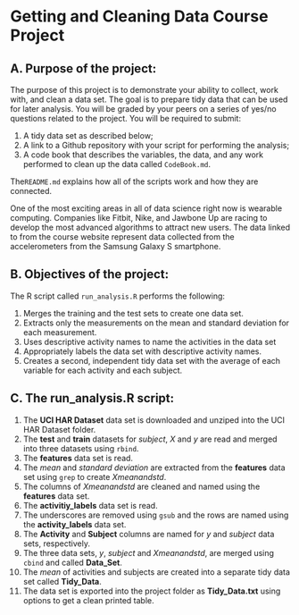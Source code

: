 Getting and Cleaning Data Course Project
========================================================

A. Purpose of the project:
-----------------------------

The purpose of this project is to demonstrate your ability to collect, work with, and clean a data set. The goal is to prepare tidy data that can be used for later analysis. You will be graded by your peers on a series of yes/no questions related to the project. You will be required to submit: 

1. A tidy data set as described below;
2. A link to a Github repository with your script for performing the analysis;
3. A code book that describes the variables, the data, and any work performed to clean up the data called ``CodeBook.md``. 

The``README.md`` explains how all of the scripts work and how they are connected.

One of the most exciting areas in all of data science right now is wearable computing. Companies like Fitbit, Nike, and Jawbone Up are racing to develop the most advanced algorithms to attract new users. The data linked to from the course website represent data collected from the accelerometers from the Samsung Galaxy S smartphone.

B. Objectives of the project:
-----------------------------
The R script called `run_analysis.R` performs the following:

1. Merges the training and the test sets to create one data set.
2. Extracts only the measurements on the mean and standard deviation for each measurement. 
3. Uses descriptive activity names to name the activities in the data set
4. Appropriately labels the data set with descriptive activity names. 
5. Creates a second, independent tidy data set with the average of each variable for each activity and each subject. 

C. The run_analysis.R script:
-----------------------------

1. The **UCI HAR Dataset** data set is downloaded and unziped into the UCI HAR Dataset folder. 
2. The **test** and **train** datasets for *subject*, *X* and *y* are read and merged into three datasets using `rbind`.
3. The **features** data set is read.
4. The *mean* and *standard deviation* are extracted from the **features** data set using `grep` to create *Xmeanandstd*.
5. The columns of *Xmeanandstd* are cleaned and named using the **features** data set.
6. The **activitiy_labels** data set is read.
7. The underscores are removed using `gsub` and the rows are named using the **activity_labels** data set.
8. The **Activity** and **Subject** columns are named for *y* and *subject* data sets, respectively.
9. The three data sets, *y*, *subject* and *Xmeanandstd*, are merged using `cbind` and called **Data_Set**.
10. The *mean* of activities and subjects are created into a separate tidy data set called **Tidy_Data**.
11. The data set is exported into the project folder as **Tidy_Data.txt** using options to get a clean printed table.
